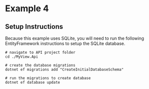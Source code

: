 # Example 4

## Setup Instructions

Because this example uses SQLite, you will need to run the following EntityFramework instructions to setup the SQLite database.

```pwsh
# navigate to API project folder
cd ./MyView.Api

# create the database migrations
dotnet ef migrations add "CreateInitialDatabaseSchema"

# run the migrations to create database
dotnet ef database update
```
